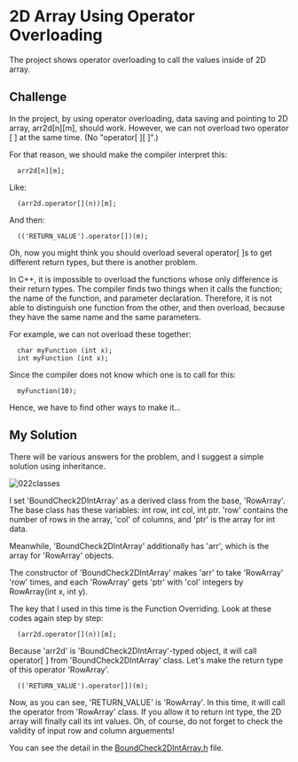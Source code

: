 # 2D Array Using Operator Overloading

The project shows operator overloading to call the values inside of 2D array.

## Challenge

In the project, by using operator overloading, data saving and pointing to 2D array, arr2d[n][m], should work.
However, we can not overload two operator [ ] at the same time. (No "operator[ ][ ]".)

For that reason, we should make the compiler interpret this:

      arr2d[n][m];
      
Like:

      (arr2d.operator[](n))[m];

And then:

      (('RETURN_VALUE').operator[])(m);

Oh, now you might think you should overload several operator[ ]s to get different return types, but there is another problem.

In C++, it is impossible to overload the functions whose only difference is their return types.
The compiler finds two things when it calls the function; the name of the function, and parameter declaration.
Therefore, it is not able to distinguish one function from the other, and then overload,
because they have the same name and the same parameters.

For example, we can not overload these together:

      char myFunction (int x);
      int myFunction (int x);
      
Since the compiler does not know which one is to call for this:

      myFunction(10);

Hence, we have to find other ways to make it...

## My Solution

There will be various answers for the problem, and I suggest a simple solution using inheritance.

![022classes](https://user-images.githubusercontent.com/48712088/140599260-a8b12df5-758b-4bd7-9165-75017d2979ae.png)

I set 'BoundCheck2DIntArray' as a derived class from the base, 'RowArray'.
The base class has these variables: int row, int col, int ptr.
'row' contains the number of rows in the array, 'col' of columns, and 'ptr' is the array for int data.

Meanwhile, 'BoundCheck2DIntArray' additionally has 'arr', which is the array for 'RowArray' objects.

The constructor of 'BoundCheck2DIntArray' makes 'arr' to take 'RowArray' 'row' times,
and each 'RowArray' gets 'ptr' with 'col' integers by RowArray(int x, int y).

The key that I used in this time is the Function Overriding. Look at these codes again step by step:

      (arr2d.operator[](n))[m];
      
Because 'arr2d' is 'BoundCheck2DIntArray'-typed object, it will call operator[ ] from 'BoundCheck2DIntArray' class.
Let's make the return type of this operator 'RowArray'.

      (('RETURN_VALUE').operator[])(m);
      
Now, as you can see, 'RETURN_VALUE' is 'RowArray'. In this time, it will call the operator from 'RowArray' class.
If you allow it to return int type, the 2D array will finally call its int values.
Oh, of course, do not forget to check the validity of input row and column arguements!

You can see the detail in the [BoundCheck2DIntArray.h](https://github.com/reruo321/Cplus_Practice/blob/main/022-2DArrayOp-Overloading/BoundCheck2DIntArray.h) file.
